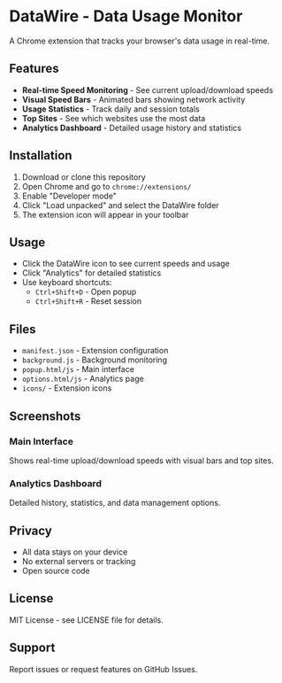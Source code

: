 # DataWire - Data Usage Monitor

A Chrome extension that tracks your browser's data usage in real-time.

## Features

- **Real-time Speed Monitoring** - See current upload/download speeds
- **Visual Speed Bars** - Animated bars showing network activity  
- **Usage Statistics** - Track daily and session totals
- **Top Sites** - See which websites use the most data
- **Analytics Dashboard** - Detailed usage history and statistics

## Installation

1. Download or clone this repository
2. Open Chrome and go to `chrome://extensions/`
3. Enable "Developer mode" 
4. Click "Load unpacked" and select the DataWire folder
5. The extension icon will appear in your toolbar

## Usage

- Click the DataWire icon to see current speeds and usage
- Click "Analytics" for detailed statistics
- Use keyboard shortcuts:
  - `Ctrl+Shift+D` - Open popup
  - `Ctrl+Shift+R` - Reset session

## Files

- `manifest.json` - Extension configuration
- `background.js` - Background monitoring
- `popup.html/js` - Main interface
- `options.html/js` - Analytics page
- `icons/` - Extension icons

## Screenshots

### Main Interface
Shows real-time upload/download speeds with visual bars and top sites.

### Analytics Dashboard  
Detailed history, statistics, and data management options.

## Privacy

- All data stays on your device
- No external servers or tracking
- Open source code

## License

MIT License - see LICENSE file for details.

## Support

Report issues or request features on GitHub Issues.
